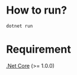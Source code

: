 # How to run?
`dotnet run`

# Requirement
[.Net Core](https://www.microsoft.com/net/learn/get-started/macos) (>= 1.0.0)